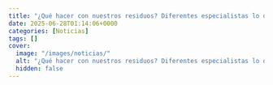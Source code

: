 ```yaml
---
title: "¿Qué hacer con nuestros residuos? Diferentes especialistas lo discutieron en foro de ‘La Nación’"
date: 2025-06-28T01:14:06+0000
categories: [Noticias]
tags: []
cover:
  image: "/images/noticias/"
  alt: "¿Qué hacer con nuestros residuos? Diferentes especialistas lo discutieron en foro de ‘La Nación’"
  hidden: false
---
```



